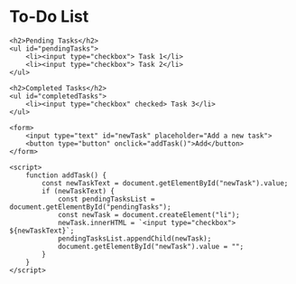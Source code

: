 <!DOCTYPE html>
<html>
<head>
    <title>To-Do List</title>
</head>
<body>
    <h1>To-Do List</h1>
    
    <h2>Pending Tasks</h2>
    <ul id="pendingTasks">
        <li><input type="checkbox"> Task 1</li>
        <li><input type="checkbox"> Task 2</li>
    </ul>

    <h2>Completed Tasks</h2>
    <ul id="completedTasks">
        <li><input type="checkbox" checked> Task 3</li>
    </ul>

    <form>
        <input type="text" id="newTask" placeholder="Add a new task">
        <button type="button" onclick="addTask()">Add</button>
    </form>

    <script>
        function addTask() {
            const newTaskText = document.getElementById("newTask").value;
            if (newTaskText) {
                const pendingTasksList = document.getElementById("pendingTasks");
                const newTask = document.createElement("li");
                newTask.innerHTML = `<input type="checkbox"> ${newTaskText}`;
                pendingTasksList.appendChild(newTask);
                document.getElementById("newTask").value = "";
            }
        }
    </script>
</body>
</html>
